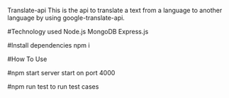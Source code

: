 Translate-api
This is the api to translate a text from a language to another language by using google-translate-api.

#Technology used
Node.js
MongoDB
Express.js

#Install dependencies
npm i 

#How To Use

#npm start 
 server start on port 4000

#npm run test 
to run test cases

